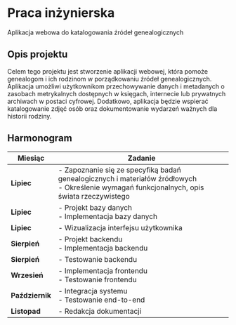 # Praca inżynierska
Aplikacja webowa do katalogowania źródeł genealogicznych

## Opis projektu

Celem tego projektu jest stworzenie aplikacji webowej, która pomoże genealogom i ich rodzinom w porządkowaniu źródeł genealogicznych. Aplikacja umożliwi użytkownikom przechowywanie danych i metadanych o zasobach metrykalnych dostępnych w księgach, internecie lub prywatnych archiwach w postaci cyfrowej. Dodatkowo, aplikacja będzie wspierać katalogowanie zdjęć osób oraz dokumentowanie wydarzeń ważnych dla historii rodziny.

## Harmonogram

| Miesiąc   | Zadanie                                                           |
|-----------|-------------------------------------------------------------------|
| **Lipiec** | - Zapoznanie się ze specyfiką badań genealogicznych i materiałów źródłowych <br> - Określenie wymagań funkcjonalnych, opis świata rzeczywistego |
| **Lipiec** | - Projekt bazy danych <br> - Implementacja bazy danych |
| **Lipiec** | - Wizualizacja interfejsu użytkownika <br> |
| **Sierpień** | - Projekt backendu <br> - Implementacja backendu |
| **Sierpień** | - Testowanie backendu <br> |
| **Wrzesień** | - Implementacja frontendu <br> - Testowanie frontendu |
| **Październik** | - Integracja systemu <br> - Testowanie end-to-end |
| **Listopad** | - Redakcja dokumentacji <br> |
